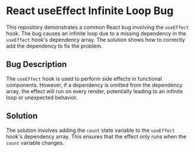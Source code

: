 # React useEffect Infinite Loop Bug

This repository demonstrates a common React bug involving the `useEffect` hook.  The bug causes an infinite loop due to a missing dependency in the `useEffect` hook's dependency array.  The solution shows how to correctly add the dependency to fix the problem.

## Bug Description

The `useEffect` hook is used to perform side effects in functional components. However, if a dependency is omitted from the dependency array, the effect will run on every render, potentially leading to an infinite loop or unexpected behavior.

## Solution

The solution involves adding the `count` state variable to the `useEffect` hook's dependency array.  This ensures that the effect only runs when the `count` variable changes.